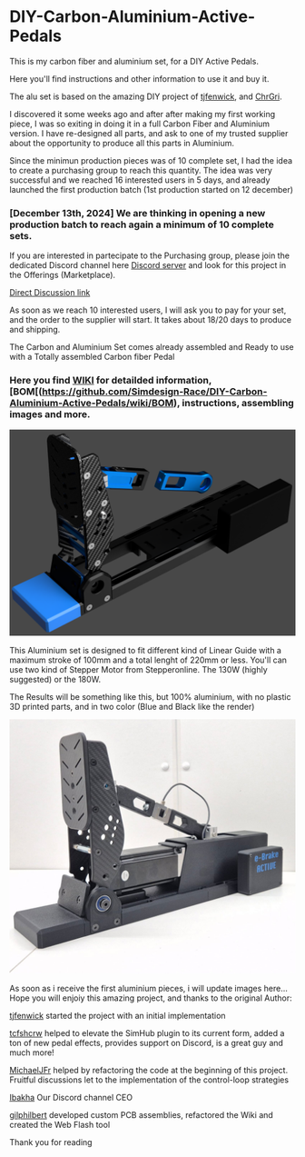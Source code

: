 # DIY-Carbon-Aluminium-Active-Pedals

This is my carbon fiber and aluminium set, for a DIY Active Pedals.

Here you'll find instructions and other information to use it and buy it.

The alu set is based on the amazing DIY project of [tjfenwick](https://github.com/tjfenwick/DIY-Sim-Racing-Active-Pedal), and [ChrGri](https://github.com/ChrGri/DIY-Sim-Racing-FFB-Pedal). 

I discovered it some weeks ago and after after making my first working piece, I was so exiting in doing it in a full Carbon Fiber and Aluminium version. 
I have re-designed all parts, and ask to one of my trusted supplier about the opportunity to produce all this parts in Aluminium.

Since the minimun production pieces was of 10 complete set, I had the idea to create a purchasing group to reach this quantity.
The idea was very successful and we reached 16 interested users in 5 days, and already launched the first production batch (1st production started on 12 december)

### [December 13th, 2024] We are thinking in opening a new production batch to reach again a minimum of 10 complete sets.

If you are interested in partecipate to the Purchasing group, please join the dedicated Discord channel here [Discord server](https://discord.gg/zTfQaxpAUz) and look for this project in the Offerings (Marketplace).

[Direct Discussion link](https://discord.com/channels/1113129142142120159/1314604509863084103)

As soon as we reach 10 interested users, I will ask you to pay for your set, and the order to the supplier will start. It takes about 18/20 days to produce and shipping.

The Carbon and Aluminium Set comes already assembled and Ready to use with a Totally assembled Carbon fiber Pedal

### Here you find [WIKI](https://github.com/Simdesign-Race/DIY-Carbon-Aluminium-Active-Pedals/wiki) for detailded information, [BOM[(https://github.com/Simdesign-Race/DIY-Carbon-Aluminium-Active-Pedals/wiki/BOM), instructions, assembling images and more.

![The Alu Set](https://github.com/Simdesign-Race/DIY-Carbon-Aluminium-Active-Pedals/blob/main/Images/The%20Aluminium%20Set.png "The Alu Set")

This Aluminium set is designed to fit different kind of Linear Guide with a maximum stroke of 100mm and a total lenght of 220mm or less. 
You'll can use two kind of Stepper Motor from Stepperonline. The 130W (highly suggested) or the 180W. 

The Results will be something like this, but 100% aluminium, with no plastic 3D printed parts, and in two color (Blue and Black like the render)

![The First prototype](https://github.com/Simdesign-Race/DIY-Carbon-Aluminium-Active-Pedals/blob/main/Images/02.jpeg "The First Prototype")

As soon as i receive the first aluminium pieces, i will update images here...
Hope you will enjoiy this amazing project, and thanks to the original Author:

[tjfenwick](https://github.com/tjfenwick) started the project with an initial implementation

[tcfshcrw](https://github.com/tcfshcrw) helped to elevate the SimHub plugin to its current form, added a ton of new pedal effects, provides support on Discord, is a great guy and much more!

[MichaelJFr](https://github.com/MichaelJFr) helped by refactoring the code at the beginning of this project. Fruitful discussions let to the implementation of the control-loop strategies

[Ibakha](https://github.com/Ibakha) Our Discord channel CEO

[gilphilbert](https://github.com/gilphilbert) developed custom PCB assemblies, refactored the Wiki and created the Web Flash tool

Thank you for reading







